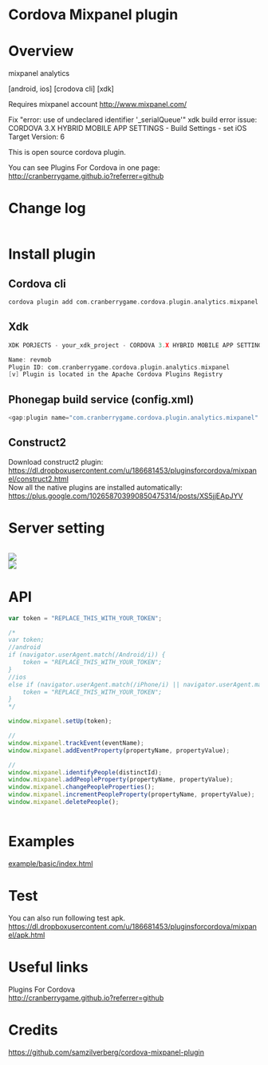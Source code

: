 Cordova Mixpanel plugin
====================
# Overview #
mixpanel analytics

[android, ios] [crodova cli] [xdk]

Requires mixpanel account http://www.mixpanel.com/

Fix "error: use of undeclared identifier '_serialQueue'" xdk build error issue:
CORDOVA 3.X HYBRID MOBILE APP SETTINGS - Build Settings - set iOS Target Version: 6

This is open source cordova plugin.

You can see Plugins For Cordova in one page: http://cranberrygame.github.io?referrer=github

# Change log #
```c
```
# Install plugin #

## Cordova cli ##
```c
cordova plugin add com.cranberrygame.cordova.plugin.analytics.mixpanel
```

## Xdk ##
```c
XDK PORJECTS - your_xdk_project - CORDOVA 3.X HYBRID MOBILE APP SETTINGS - PLUGINS AND PERMISSIONS - Third Party Plugins - Add a Third Party Plugin - Get Plugin from the Web -

Name: revmob
Plugin ID: com.cranberrygame.cordova.plugin.analytics.mixpanel
[v] Plugin is located in the Apache Cordova Plugins Registry
```

## Phonegap build service (config.xml) ##
```c
<gap:plugin name="com.cranberrygame.cordova.plugin.analytics.mixpanel" source="plugins.cordova.io" />
```

## Construct2 ##
Download construct2 plugin: https://dl.dropboxusercontent.com/u/186681453/pluginsforcordova/mixpanel/construct2.html
<br>
Now all the native plugins are installed automatically: https://plus.google.com/102658703990850475314/posts/XS5jjEApJYV
# Server setting #
```c
```

<img src="https://github.com/cranberrygame/cordova-plugin-analytics-mixpanel/blob/master/doc/token.png"><br>
<img src="https://github.com/cranberrygame/cordova-plugin-analytics-mixpanel/blob/master/doc/mixpanel_bookmark.png"><br>

# API #
```javascript
var token = "REPLACE_THIS_WITH_YOUR_TOKEN";

/*
var token;
//android
if (navigator.userAgent.match(/Android/i)) {
	token = "REPLACE_THIS_WITH_YOUR_TOKEN";
}
//ios
else if (navigator.userAgent.match(/iPhone/i) || navigator.userAgent.match(/iPad/i)) {
	token = "REPLACE_THIS_WITH_YOUR_TOKEN";
}
*/

window.mixpanel.setUp(token);			

//
window.mixpanel.trackEvent(eventName);
window.mixpanel.addEventProperty(propertyName, propertyValue);

//
window.mixpanel.identifyPeople(distinctId);
window.mixpanel.addPeopleProperty(propertyName, propertyValue);
window.mixpanel.changePeopleProperties();
window.mixpanel.incrementPeopleProperty(propertyName, propertyValue);
window.mixpanel.deletePeople();
			
```
# Examples #
<a href="https://github.com/cranberrygame/cordova-plugin-analytics-mixpanel/blob/master/example/basic/index.html">example/basic/index.html</a><br>

# Test #

You can also run following test apk.
https://dl.dropboxusercontent.com/u/186681453/pluginsforcordova/mixpanel/apk.html

# Useful links #

Plugins For Cordova<br>
http://cranberrygame.github.io?referrer=github

# Credits #

https://github.com/samzilverberg/cordova-mixpanel-plugin
